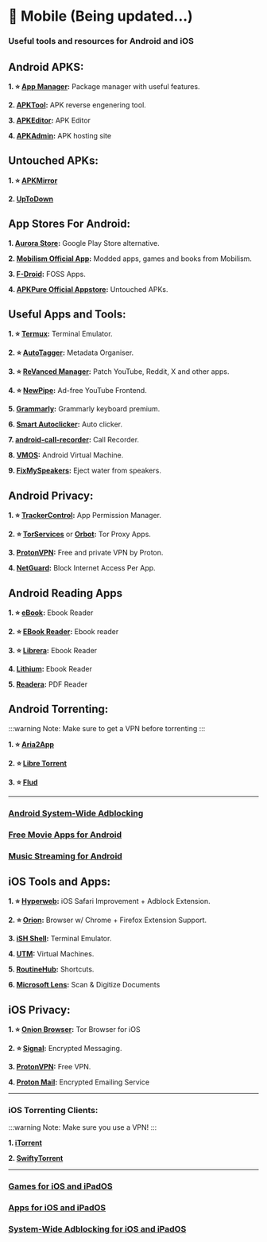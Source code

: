 # 📱 Mobile (Being updated...)
### Useful tools and resources for Android and iOS

## Android APKS:
**1. ⭐ [App Manager](https://github.com/MuntashirAkon/AppManager/):** Package manager with useful features.

**2. [APKTool](https://github.com/iBotPeaches/Apktool):** APK reverse engenering tool.

**3. [APKEditor](https://qwertycube.com/apk-editor-studio/):** APK Editor

**4. [APKAdmin](https://apkadmin.com/):** APK hosting site


## Untouched APKs:

**1. ⭐ [APKMirror](https://www.apkmirror.com/)**

**2. [UpToDown](https://en.uptodown.com/android)**


## App Stores For Android:


**1. [Aurora Store](https://auroraoss.com/):** Google Play Store alternative.

**2. [Mobilism Official App](https://forum.mobilism.org/app/):** Modded apps, games and books from Mobilism.

**3. [F-Droid](https://f-droid.org):** FOSS Apps.

**4. [APKPure Official Appstore](https://apkpure.net/apkpure/com.apkpure.aegon/download/3.19.78?utm_content=1033&icn=aegon&ici=text_home-m&from=text_home-m):** Untouched APKs.


## Useful Apps and Tools:

**1. ⭐ [Termux](https://termux.com/):** Terminal Emulator.

**2. ⭐ [AutoTagger](https://autotagger.ru/):** Metadata Organiser.

**3. ⭐ [ReVanced Manager](https://revanced.app/download):**  Patch YouTube, Reddit, X and other apps.

**4. ⭐ [NewPipe](https://newpipe.net/):** Ad-free YouTube Frontend.

**5. [Grammarly](https://rentry.co/FMHYBase64#grammarly-keyboard-premium):** Grammarly keyboard premium.

**6. [Smart Autoclicker](https://github.com/Nain57/Smart-AutoClicker):** Auto clicker.

**7. [android-call-recorder](https://gitlab.com/axet/android-call-recorder):** Call Recorder.

**8. [VMOS](https://www.vmos.com/):** Android Virtual Machine.

**9. [FixMySpeakers](https://fixmyspeakers.com/):** Eject water from speakers.



## Android Privacy:

**1. ⭐ [TrackerControl](https://trackercontrol.org/):** App Permission Manager.

**2. ⭐ [TorServices](https://f-droid.org/packages/org.torproject.torservices/)** or **[Orbot](https://play.google.com/store/apps/details?id=org.torproject.android&hl=en_US):** Tor Proxy Apps.

**3. [ProtonVPN](https://play.google.com/store/apps/details?id=ch.protonvpn.android&hl=en&gl=US&pli=1):** Free and private VPN by Proton.

**4. [NetGuard](https://www.netguard.me/):** Block Internet Access Per App.

## Android Reading Apps

**1. ⭐ [eBook](https://eboox.ru/en/):** Ebook Reader

**2. ⭐ [EBook Reader](https://epub-reader.online/):** Ebook reader 

**3. ⭐ [Librera](https://librera.mobi/):** Ebook Reader

**4. [Lithium](https://play.google.com/store/apps/details?id=com.faultexception.reader):** Ebook Reader

**5. [Readera](https://play.google.com/store/apps/details?id=org.readera):** PDF Reader



## Android Torrenting:

:::warning Note:
Make sure to get a VPN before torrenting
:::

**1. ⭐ [Aria2App](https://github.com/devgianlu/Aria2App)**

**2. ⭐ [Libre Torrent](https://gitlab.com/proninyaroslav/libretorrent)**

**3. ⭐ [Flud](https://play.google.com/store/apps/details?id=com.delphicoder.flud)**

***

### [Android System-Wide Adblocking](https://mediasavvy.pages.dev/Wiki/Adblocking.html#adblockers-for-android)

### [Free Movie Apps for Android](https://mediasavvy.pages.dev/Wiki/MoviesandTVShows.html#best-movie-apps-for-android)

### [Music Streaming for Android](https://mediasavvy.pages.dev/Wiki/Music.html#best-music-streaming-app-for-android)


## iOS Tools and Apps:

**1. ⭐ [Hyperweb](https://apps.apple.com/us/app/hyperweb/id1581824571):** iOS Safari Improvement + Adblock Extension.

**2. ⭐ [Orion](https://kagi.com/orion/):** Browser w/ Chrome + Firefox Extension Support.

**3. [iSH Shell](https://ish.app/):** Terminal Emulator.

**4. [UTM](https://getutm.app/):** Virtual Machines.

**5. [RoutineHub](https://routinehub.co/):** Shortcuts.

**6. [Microsoft Lens](https://apps.apple.com/us/app/microsoft-lens-pdf-scanner/id975925059):** Scan & Digitize Documents


## iOS Privacy:

**1. ⭐ [Onion Browser](https://onionbrowser.com/):** Tor Browser for iOS

**2. ⭐ [Signal](https://apps.apple.com/us/app/signal-private-messenger/id874139669):** Encrypted Messaging.

**3. [ProtonVPN](https://protonvpn.com/download-ios):** Free VPN.

**4. [Proton Mail](https://apps.apple.com/us/app/protonmail-encrypted-email/id979659905):** Encrypted Emailing Service

***

### iOS Torrenting Clients:

:::warning Note:
Make sure you use a VPN!
:::

**1. [iTorrent](https://github.com/XITRIX/iTorrent)**

**2. [SwiftyTorrent](https://github.com/danylokos/SwiftyTorrent)**

***

### [Games for iOS and iPadOS](https://mediasavvy.pages.dev/Wiki/Games.html#games-for-ios-and-ipados)

### [Apps for iOS and iPadOS](https://mediasavvy.pages.dev/Wiki/Software.html#software-for-ipads-and-iphones)

### [System-Wide Adblocking for iOS and iPadOS](https://mediasavvy.pages.dev/Wiki/Adblocking.html#adblocking-for-ios-ipados-system-wide)










































